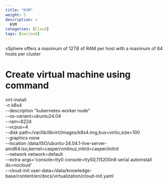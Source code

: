 ```yaml
---
title: "KVM"
weight: 5
description: >
  KVM
categories: [Cloud]
tags: [nocloud]
---
```



vSphere offers a maximum of 12TB of RAM per host with a maximum of 64 hosts per cluster


# Create virtual machine using command
virt-install \
-n k8s4 \
--description "kubernetes worker node" \
--os-variant=ubuntu24.04 \
--ram=8224 \
--vcpus=4 \
--disk path=/var/lib/libvirt/images/k8s4.img,bus=virtio,size=100 \
--graphics none \
--location /data/ISO/ubuntu-24.04.1-live-server-amd64.iso,kernel=casper/vmlinuz,initrd=casper/initrd \
--network network=default \
--extra-args='console=tty0 console=ttyS0,115200n8 serial autoinstall ds=nocloud' \
--cloud-init user-data=/data/knowledge-base/content/en/docs/virtualization/cloud-init.yaml